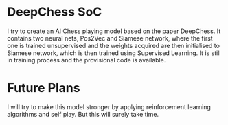 # DeepChess SoC
I try to create an AI Chess playing model based on the paper DeepChess.
It contains two neural nets, Pos2Vec and Siamese network, where the first one is trained unsupervised and the weights acquired are then initialised to Siamese network, which is then trained using Supervised Learning.
It is still in training process and the provisional code is available.
# Future Plans
I will try to make this model stronger by applying reinforcement learning algorithms and self play. But this will surely take time.
